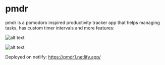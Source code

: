 # pmdr

pmdr is a pomodoro inspired productivity tracker app that helps managing tasks, has custom timer intervals and more features:

![alt text](https://github.com/web3wolf/pmdr/blob/master/public/picture-1.png)

![alt text](https://github.com/web3wolf/pmdr/blob/master/public/picture-2.png)

Deployed on netlify: https://pmdr1.netlify.app/

